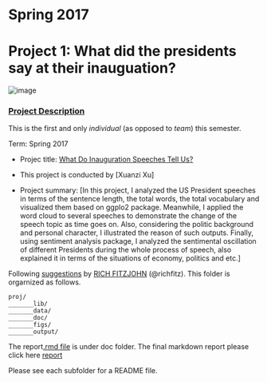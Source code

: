 # Spring 2017
# Project 1: What did the presidents say at their inauguation?

![image](figs/title.jpg)

### [Project Description](doc/)
This is the first and only *individual* (as opposed to *team*) this semester. 

Term: Spring 2017

+ Projec title: [What Do Inauguration Speeches Tell Us?](https://cdn.rawgit.com/TZstatsADS/Spr2017-Proj1-xuanzix/a2860c33/doc/Report.html)
+ This project is conducted by [Xuanzi Xu]

+ Project summary: [In this project, I analyzed the US President speeches in terms of the sentence length, the total words, the total vocabulary and visualized them based on ggplo2 package. Meanwhile, I applied the word cloud to several speeches to demonstrate the change of the speech topic as time goes on. Also, considering the politic background and personal character, I illustrated the reason of such outputs. Finally, using sentiment analysis package, I analyzed the sentimental oscillation of different Presidents during the whole process of speech, also explained it in terms of the situations of economy, politics and etc.] 

Following [suggestions](http://nicercode.github.io/blog/2013-04-05-projects/) by [RICH FITZJOHN](http://nicercode.github.io/about/#Team) (@richfitz). This folder is orgarnized as follows.

```
proj/
_______lib/
_______data/
_______doc/
_______figs/
_______output/
```

The report[.rmd file](https://github.com/TZstatsADS/Spr2017-Proj1-xuanzix/blob/master/doc/Report.Rmd) is under doc folder. 
The final markdown report please click here [report](https://cdn.rawgit.com/TZstatsADS/Spr2017-Proj1-xuanzix/a2860c33/doc/Report.html)

Please see each subfolder for a README file.
